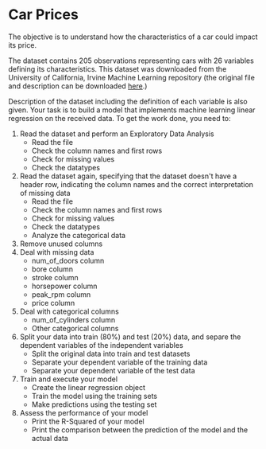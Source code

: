 # Car Prices

The objective is to understand how the characteristics of a car could impact its price. 

The dataset contains 205 observations representing cars with 26 variables 
defining its characteristics. This dataset was downloaded from the University of California, 
Irvine Machine Learning repository (the original file and description can be downloaded [here](https://archive.ics.uci.edu/ml/datasets/automobile).)

Description of the dataset including the definition of each variable is also given.
Your task is to build a model that implements machine learning linear regression on the received data. 
To get the work done, you need to: 

1. Read the dataset and perform an Exploratory Data Analysis
    - Read the file
    - Check the column names and first rows
    - Check for missing values
    - Check the datatypes
2. Read the dataset again, specifying that the dataset doesn't have a header row, indicating the column names
and the correct interpretation of missing data
    - Read the file
    - Check the column names and first rows
    - Check for missing values
    - Check the datatypes
    - Analyze the categorical data
3. Remove unused columns
4. Deal with missing data
    - num_of_doors column
    - bore column
    - stroke column
    - horsepower column
    - peak_rpm column
    - price column
5. Deal with categorical columns
    - num_of_cylinders column
    - Other categorical columns
6. Split your data into train (80%) and test (20%) data, and separe the dependent variables of the independent
variables
    - Split the original data into train and test datasets
    - Separate your dependent variable of the training data
    - Separate your dependent variable of the test data
7. Train and execute your model
    - Create the linear regression object
    - Train the model using the training sets
    - Make predictions using the testing set
8. Assess the performance of your model
    - Print the R-Squared of your model
    - Print the comparison between the prediction of the model and the actual data

